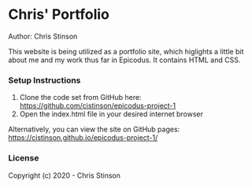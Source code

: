 # Chris' Portfolio

Author: Chris Stinson

This website is being utilized as a portfolio site, which higlights a little bit about me and my work thus far in Epicodus. It contains HTML and CSS.

### Setup Instructions

1. Clone the code set from GitHub here: https://github.com/cistinson/epicodus-project-1
2. Open the index.html file in your desired internet browser

Alternatively, you can view the site on GitHub pages: https://cistinson.github.io/epicodus-project-1/

### License

Copyright (c) 2020 - Chris Stinson